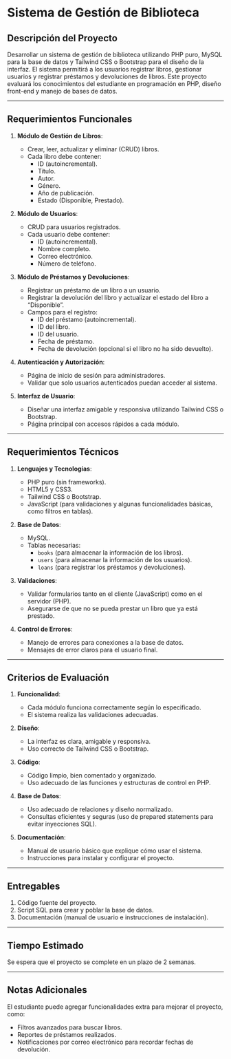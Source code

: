 # Sistema de Gestión de Biblioteca

## Descripción del Proyecto

Desarrollar un sistema de gestión de biblioteca utilizando PHP puro, MySQL para la base de datos y Tailwind CSS o Bootstrap para el diseño de la interfaz. El sistema permitirá a los usuarios registrar libros, gestionar usuarios y registrar préstamos y devoluciones de libros. Este proyecto evaluará los conocimientos del estudiante en programación en PHP, diseño front-end y manejo de bases de datos.

---

## Requerimientos Funcionales

1. **Módulo de Gestión de Libros**:

   - Crear, leer, actualizar y eliminar (CRUD) libros.
   - Cada libro debe contener:
     - ID (autoincremental).
     - Título.
     - Autor.
     - Género.
     - Año de publicación.
     - Estado (Disponible, Prestado).

2. **Módulo de Usuarios**:

   - CRUD para usuarios registrados.
   - Cada usuario debe contener:
     - ID (autoincremental).
     - Nombre completo.
     - Correo electrónico.
     - Número de teléfono.

3. **Módulo de Préstamos y Devoluciones**:

   - Registrar un préstamo de un libro a un usuario.
   - Registrar la devolución del libro y actualizar el estado del libro a “Disponible”.
   - Campos para el registro:
     - ID del préstamo (autoincremental).
     - ID del libro.
     - ID del usuario.
     - Fecha de préstamo.
     - Fecha de devolución (opcional si el libro no ha sido devuelto).

4. **Autenticación y Autorización**:

   - Página de inicio de sesión para administradores.
   - Validar que solo usuarios autenticados puedan acceder al sistema.

5. **Interfaz de Usuario**:

   - Diseñar una interfaz amigable y responsiva utilizando Tailwind CSS o Bootstrap.
   - Página principal con accesos rápidos a cada módulo.

---

## Requerimientos Técnicos

1. **Lenguajes y Tecnologías**:

   - PHP puro (sin frameworks).
   - HTML5 y CSS3.
   - Tailwind CSS o Bootstrap.
   - JavaScript (para validaciones y algunas funcionalidades básicas, como filtros en tablas).

2. **Base de Datos**:

   - MySQL.
   - Tablas necesarias:
     - `books` (para almacenar la información de los libros).
     - `users` (para almacenar la información de los usuarios).
     - `loans` (para registrar los préstamos y devoluciones).

3. **Validaciones**:

   - Validar formularios tanto en el cliente (JavaScript) como en el servidor (PHP).
   - Asegurarse de que no se pueda prestar un libro que ya está prestado.

4. **Control de Errores**:

   - Manejo de errores para conexiones a la base de datos.
   - Mensajes de error claros para el usuario final.

---

## Criterios de Evaluación

1. **Funcionalidad**:

   - Cada módulo funciona correctamente según lo especificado.
   - El sistema realiza las validaciones adecuadas.

2. **Diseño**:

   - La interfaz es clara, amigable y responsiva.
   - Uso correcto de Tailwind CSS o Bootstrap.

3. **Código**:

   - Código limpio, bien comentado y organizado.
   - Uso adecuado de las funciones y estructuras de control en PHP.

4. **Base de Datos**:

   - Uso adecuado de relaciones y diseño normalizado.
   - Consultas eficientes y seguras (uso de prepared statements para evitar inyecciones SQL).

5. **Documentación**:

   - Manual de usuario básico que explique cómo usar el sistema.
   - Instrucciones para instalar y configurar el proyecto.

---

## Entregables

1. Código fuente del proyecto.
2. Script SQL para crear y poblar la base de datos.
3. Documentación (manual de usuario e instrucciones de instalación).

---

## Tiempo Estimado

Se espera que el proyecto se complete en un plazo de 2 semanas.

---

## Notas Adicionales

El estudiante puede agregar funcionalidades extra para mejorar el proyecto, como:

- Filtros avanzados para buscar libros.
- Reportes de préstamos realizados.
- Notificaciones por correo electrónico para recordar fechas de devolución.

